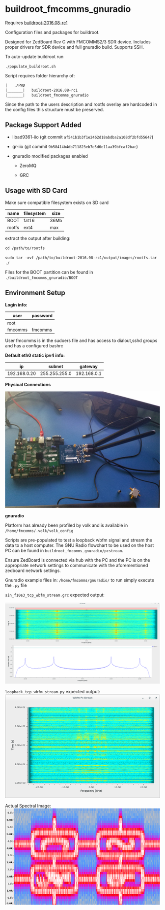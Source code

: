 buildroot_fmcomms_gnuradio
==========================

Requires [buildroot-2016.08-rc1](https://buildroot.org/downloads/buildroot-2016.08-rc1.tar.gz)

Configuration files and packages for buildroot. 

Designed for ZedBoard Rev C with FMCOMMS2/3 SDR device. Includes proper drivers for SDR device and full gnuradio build. Supports SSH.

To auto-update buildroot run

`./populate_buildroot.sh`

Script requires folder hierarchy of:

```
|	./PWD
|_______|	buildroot-2016.08-rc1
|_______|	buildroot_fmcomms_gnuradio
```

Since the path to the users description and rootfs overlay are hardcoded in the config files this structure must be preserved.

Package Support Added
---------------------

* libad9361-iio (git commit `af541b1b3f1e2462d18abdba2a108df2bfd55647`)

* gr-iio (git commit `9b58414b4db711823eb7e5d6e11aa39bfcaf2bac`)

* gnuradio modified packages enabled

  * ZeroMQ

  * GRC

Usage with SD Card
------------------

Make sure compatible filesystem exists on SD card

|name  |filesystem|size|
|------|----------|----|
|BOOT  |  fat16   |36Mb|
|rootfs|  ext4    |max |

extract the output after building:

`cd /path/to/rootfs`

`sudo tar -xvf /path/to/buildroot-2016.08-rc1/output/images/rootfs.tar ./`

Files for the BOOT partition can be found in `./buildroot_fmcomms_gnuradio/BOOT`

Environment Setup
-----------------

**Login info:**

|user   |password|
|-------|--------|
|root   |        |
|fmcomms| fmcomms|

User fmcomms is in the sudoers file and has access to dialout,sshd groups and has a configured bashrc

**Default eth0 static ipv4 info:**

|   ip       | subnet      |gateway    |
|------------|-------------|-----------|
|192.168.0.20|255.255.255.0|192.168.0.1|

**Physical Connections**

![zedboardconnections](https://github.com/gutelfuldead/buildroot_fmcomms_gnuradio/blob/master/images/zedboard_fmcomms3.jpg)

**gnuradio**

Platform has already been profiled by volk and is available in `/home/fmcomms/.volk/volk_config`

Scripts are pre-populated to test a loopback wbfm signal and stream the data to a host computer. The GNU Radio flowchart to be used on the host PC can be found in `buildroot_fmcomms_gnuradio/pcstream`.

Ensure ZedBoard is connected via hub with the PC and the PC is on the appropriate network settings to communicate with the aforementioned zedboard network settings.

Gnuradio example files in: `/home/fmcomms/gnuradio/` to run simply execute the `.py` file

`sin_f10e3_tcp_wbfm_stream.grc` expected output:

![sin test](https://github.com/gutelfuldead/buildroot_fmcomms_gnuradio/blob/master/images/sin_output.png)

`loopback_tcp_wbfm_stream.py` expected output:
![csp-sdr.wav waterfall output](https://github.com/gutelfuldead/buildroot_fmcomms_gnuradio/blob/master/images/waterfall_csp_sdr.png)

Actual Spectral Image:
![csp-sdr.wav spectral](https://github.com/gutelfuldead/buildroot_fmcomms_gnuradio/blob/master/images/spectral_sdr_csp.png)
